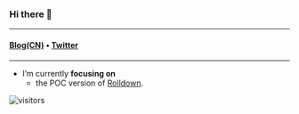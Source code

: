 ### Hi there 👋

---

<h4>
  <a href="https://hyf.me/">Blog(CN)</a> • <a href="https://twitter.com/iheyunfei">Twitter</a>
</h4>

---

<!--
**iheyunfei/iheyunfei** is a ✨ _special_ ✨ repository because its `README.md` (this file) appears on your GitHub profile.

Here are some ideas to get you started:

- 🔭 I’m currently focus on ...
- 🌱 I’m currently learning ...
- 👯 I’m looking to collaborate on ...
- 🤔 I’m looking for help with ...
- 💬 Ask me about ...
- 📫 How to reach me: ...
- 😄 Pronouns: ...
- ⚡ Fun fact: ...
-->

- I’m currently **focusing on**
  - the POC version of [Rolldown](https://github.com/Brooooooklyn/rolldown).

![visitors](https://visitor-badge.glitch.me/badge?page_id=iheyunfei.iheyunfei-badge&left_color=green&right_color=red)
